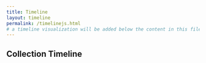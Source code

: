 ```yaml
---
title: Timeline
layout: timeline
permalink: /timelinejs.html
# a timeline visualization will be added below the content in this file
---
```


## Collection Timeline
